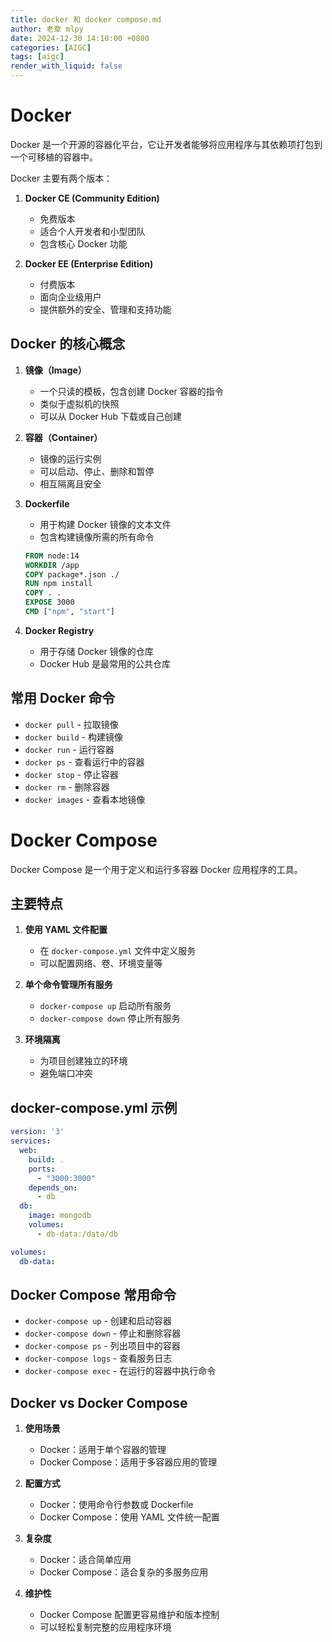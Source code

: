 ```yaml
---
title: docker 和 docker compose.md
author: 老章 mlpy
date: 2024-12-30 14:10:00 +0800
categories: [AIGC]
tags: [aigc]
render_with_liquid: false
---
```


# Docker

Docker 是一个开源的容器化平台，它让开发者能够将应用程序与其依赖项打包到一个可移植的容器中。

Docker 主要有两个版本：

1. **Docker CE (Community Edition)**
   - 免费版本
   - 适合个人开发者和小型团队
   - 包含核心 Docker 功能

2. **Docker EE (Enterprise Edition)**
   - 付费版本
   - 面向企业级用户
   - 提供额外的安全、管理和支持功能


## Docker 的核心概念

1. **镜像（Image）**
   - 一个只读的模板，包含创建 Docker 容器的指令
   - 类似于虚拟机的快照
   - 可以从 Docker Hub 下载或自己创建

2. **容器（Container）**
   - 镜像的运行实例
   - 可以启动、停止、删除和暂停
   - 相互隔离且安全

3. **Dockerfile**
   - 用于构建 Docker 镜像的文本文件
   - 包含构建镜像所需的所有命令
   ```dockerfile
   FROM node:14
   WORKDIR /app
   COPY package*.json ./
   RUN npm install
   COPY . .
   EXPOSE 3000
   CMD ["npm", "start"]
   ```

4. **Docker Registry**
   - 用于存储 Docker 镜像的仓库
   - Docker Hub 是最常用的公共仓库

## 常用 Docker 命令

- `docker pull` - 拉取镜像
- `docker build` - 构建镜像
- `docker run` - 运行容器
- `docker ps` - 查看运行中的容器
- `docker stop` - 停止容器
- `docker rm` - 删除容器
- `docker images` - 查看本地镜像

# Docker Compose

Docker Compose 是一个用于定义和运行多容器 Docker 应用程序的工具。

## 主要特点

1. **使用 YAML 文件配置**
   - 在 `docker-compose.yml` 文件中定义服务
   - 可以配置网络、卷、环境变量等

2. **单个命令管理所有服务**
   - `docker-compose up` 启动所有服务
   - `docker-compose down` 停止所有服务

3. **环境隔离**
   - 为项目创建独立的环境
   - 避免端口冲突

## docker-compose.yml 示例

```yaml
version: '3'
services:
  web:
    build: .
    ports:
      - "3000:3000"
    depends_on:
      - db
  db:
    image: mongodb
    volumes:
      - db-data:/data/db

volumes:
  db-data:
```

## Docker Compose 常用命令

- `docker-compose up` - 创建和启动容器
- `docker-compose down` - 停止和删除容器
- `docker-compose ps` - 列出项目中的容器
- `docker-compose logs` - 查看服务日志
- `docker-compose exec` - 在运行的容器中执行命令

## Docker vs Docker Compose

1. **使用场景**
   - Docker：适用于单个容器的管理
   - Docker Compose：适用于多容器应用的管理

2. **配置方式**
   - Docker：使用命令行参数或 Dockerfile
   - Docker Compose：使用 YAML 文件统一配置

3. **复杂度**
   - Docker：适合简单应用
   - Docker Compose：适合复杂的多服务应用

4. **维护性**
   - Docker Compose 配置更容易维护和版本控制
   - 可以轻松复制完整的应用程序环境